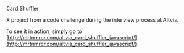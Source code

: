 Card Shuffler

A project from a code challenge during the interview process at Altvia.

To see it in action, simply go to [http://mrtnmrcr.com/altvia_card_shuffler_javascript/](http://mrtnmrcr.com/altvia_card_shuffler_javascript/)
